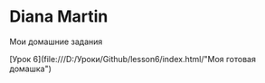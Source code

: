 

# Diana Martin
Мои домашние задания

[Урок 6](file:///D:/Уроки/Github/lesson6/index.html/"Моя готовая домашка")
